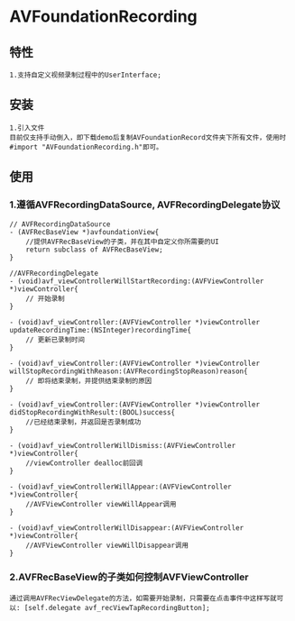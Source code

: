 # AVFoundationRecording
## 特性
    1.支持自定义视频录制过程中的UserInterface;
## 安装
    1.引入文件
    目前仅支持手动倒入，即下载demo后复制AVFoundationRecord文件夹下所有文件，使用时#import "AVFoundationRecording.h"即可。
    
## 使用
### 1.遵循AVFRecordingDataSource, AVFRecordingDelegate协议
    // AVFRecordingDataSource
    - (AVFRecBaseView *)avfoundationView{
        //提供AVFRecBaseView的子类，并在其中自定义你所需要的UI
        return subclass of AVFRecBaseView;
    }

    //AVFRecordingDelegate
    - (void)avf_viewControllerWillStartRecording:(AVFViewController *)viewController{
        // 开始录制
    }

    - (void)avf_viewController:(AVFViewController *)viewController updateRecordingTime:(NSInteger)recordingTime{
        // 更新已录制时间
    }

    - (void)avf_viewController:(AVFViewController *)viewController willStopRecordingWithReason:(AVFRecordingStopReason)reason{
        // 即将结束录制，并提供结束录制的原因
    }

    - (void)avf_viewController:(AVFViewController *)viewController didStopRecordingWithResult:(BOOL)success{
        //已经结束录制，并返回是否录制成功
    }

    - (void)avf_viewControllerWillDismiss:(AVFViewController *)viewController{
        //viewController dealloc前回调
    }

    - (void)avf_viewControllerWillAppear:(AVFViewController *)viewController{
        //AVFViewController viewWillAppear调用
    }

    - (void)avf_viewControllerWillDisappear:(AVFViewController *)viewController{
        //AVFViewController viewWillDisappear调用
    }

### 2.AVFRecBaseView的子类如何控制AVFViewController
    通过调用AVFRecViewDelegate的方法，如需要开始录制，只需要在点击事件中这样写就可以: [self.delegate avf_recViewTapRecordingButton];


    


